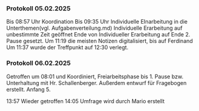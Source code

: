 ### Protokoll 05.02.2025
Bis 08:57 Uhr Koordination
Bis 09:35 Uhr Individuelle EInarbeitung in die Unterthemen(vgl. Aufgabenverteilung.md)
Individuelle Erarbeitung auf unbestimmte Zeit geöffnet
Ende von Individueller Erarbeitung auf Ende 2. Pause gesetzt.
Um 11:19 die meisten Notizen digitalisiert, bis auf Ferdinand
Um 11:37 wurde der Treffpunkt auf 12:30 verlegt.



### Protokoll 06.02.2025
Getroffen um 08:01 und Koordiniert, Freiarbeitsphase bis 1. Pause bzw. Unterhaltung mit Hr. Schallenberger. Außerdem entwurf für Fragebogen erstellt.
Anfang 5.

13:57 Wieder getroffen
14:05 Umfrage wird durch Mario erstellt




